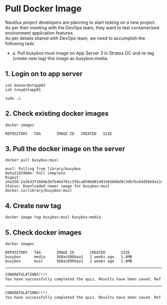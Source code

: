 # Pull Docker Image
Nautilus project developers are planning to start testing on a new project. As per their meeting with the DevOps team, they want to test containerized environment application features.  
As per details shared with DevOps team, we need to accomplish the following task:  
- a. Pull busybox:musl image on App Server 3 in Stratos DC and re-tag (create new tag) this image as busybox:media.  



## 1. Login on to app server
```
ssh banner@stapp03
ssh tony@stapp01
```
`sudo -i`

## 2. Check existing docker images
`docker images`
```console
REPOSITORY   TAG       IMAGE ID   CREATED   SIZE
```

## 3. Pull the docker image on the server
`docker pull busybox:musl`
```console
musl: Pulling from library/busybox
0e5a11429b0e: Pull complete 
Digest: sha256:2a3b33f1604b2bfb464761c3f6ca059b801491943606d9c3d67bc64d56b9a11d
Status: Downloaded newer image for busybox:musl
docker.io/library/busybox:musl
```

## 4. Create new tag
`docker image tag busybox:musl busybox:media`

## 5. Check docker images
`docker images`
```console
REPOSITORY   TAG       IMAGE ID       CREATED       SIZE
busybox      media     368ac696baa1   2 weeks ago   1.4MB
busybox      musl      368ac696baa1   2 weeks ago   1.4MB
```

---

```bash
CONGRATULATIONS!!!!
You have successfully completed the quiz. Results have been saved. Ref ID:62b6f999c8f39ab094d26385
```

---

```bash
CONGRATULATIONS!!!!
You have successfully completed the quiz. Results have been saved. Ref ID:636545fedba7fe621cbc5673
```
